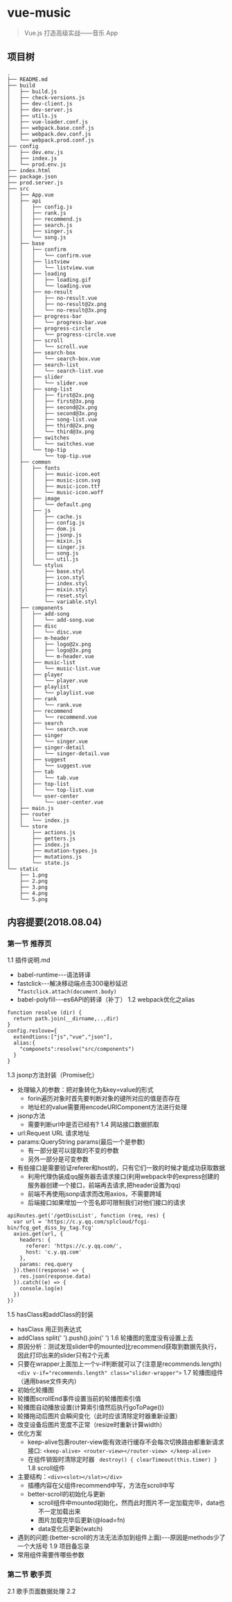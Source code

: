 # vue-music

> Vue.js 打造高级实战——音乐 App

## 项目树
```
.
├── README.md
├── build
│   ├── build.js
│   ├── check-versions.js
│   ├── dev-client.js
│   ├── dev-server.js
│   ├── utils.js
│   ├── vue-loader.conf.js
│   ├── webpack.base.conf.js
│   ├── webpack.dev.conf.js
│   └── webpack.prod.conf.js
├── config
│   ├── dev.env.js
│   ├── index.js
│   └── prod.env.js
├── index.html
├── package.json
├── prod.server.js
├── src
│   ├── App.vue
│   ├── api
│   │   ├── config.js
│   │   ├── rank.js
│   │   ├── recommend.js
│   │   ├── search.js
│   │   ├── singer.js
│   │   └── song.js
│   ├── base
│   │   ├── confirm
│   │   │   └── confirm.vue
│   │   ├── listview
│   │   │   └── listview.vue
│   │   ├── loading
│   │   │   ├── loading.gif
│   │   │   └── loading.vue
│   │   ├── no-result
│   │   │   ├── no-result.vue
│   │   │   ├── no-result@2x.png
│   │   │   └── no-result@3x.png
│   │   ├── progress-bar
│   │   │   └── progress-bar.vue
│   │   ├── progress-circle
│   │   │   └── progress-circle.vue
│   │   ├── scroll
│   │   │   └── scroll.vue
│   │   ├── search-box
│   │   │   └── search-box.vue
│   │   ├── search-list
│   │   │   └── search-list.vue
│   │   ├── slider
│   │   │   └── slider.vue
│   │   ├── song-list
│   │   │   ├── first@2x.png
│   │   │   ├── first@3x.png
│   │   │   ├── second@2x.png
│   │   │   ├── second@3x.png
│   │   │   ├── song-list.vue
│   │   │   ├── third@2x.png
│   │   │   └── third@3x.png
│   │   ├── switches
│   │   │   └── switches.vue
│   │   └── top-tip
│   │       └── top-tip.vue
│   ├── common
│   │   ├── fonts
│   │   │   ├── music-icon.eot
│   │   │   ├── music-icon.svg
│   │   │   ├── music-icon.ttf
│   │   │   └── music-icon.woff
│   │   ├── image
│   │   │   └── default.png
│   │   ├── js
│   │   │   ├── cache.js
│   │   │   ├── config.js
│   │   │   ├── dom.js
│   │   │   ├── jsonp.js
│   │   │   ├── mixin.js
│   │   │   ├── singer.js
│   │   │   ├── song.js
│   │   │   └── util.js
│   │   └── stylus
│   │       ├── base.styl
│   │       ├── icon.styl
│   │       ├── index.styl
│   │       ├── mixin.styl
│   │       ├── reset.styl
│   │       └── variable.styl
│   ├── components
│   │   ├── add-song
│   │   │   └── add-song.vue
│   │   ├── disc
│   │   │   └── disc.vue
│   │   ├── m-header
│   │   │   ├── logo@2x.png
│   │   │   ├── logo@3x.png
│   │   │   └── m-header.vue
│   │   ├── music-list
│   │   │   └── music-list.vue
│   │   ├── player
│   │   │   └── player.vue
│   │   ├── playlist
│   │   │   └── playlist.vue
│   │   ├── rank
│   │   │   └── rank.vue
│   │   ├── recommend
│   │   │   └── recommend.vue
│   │   ├── search
│   │   │   └── search.vue
│   │   ├── singer
│   │   │   └── singer.vue
│   │   ├── singer-detail
│   │   │   └── singer-detail.vue
│   │   ├── suggest
│   │   │   └── suggest.vue
│   │   ├── tab
│   │   │   └── tab.vue
│   │   ├── top-list
│   │   │   └── top-list.vue
│   │   └── user-center
│   │       └── user-center.vue
│   ├── main.js
│   ├── router
│   │   └── index.js
│   └── store
│       ├── actions.js
│       ├── getters.js
│       ├── index.js
│       ├── mutation-types.js
│       ├── mutations.js
│       └── state.js
└── static
    ├── 1.png
    ├── 2.png
    ├── 3.png
    ├── 4.png
    └── 5.png

```
## 内容提要(2018.08.04)
### 第一节 推荐页
1.1 插件说明.md
* babel-runtime---语法转译
* fastclick---解决移动端点击300毫秒延迟
  *`fastclick.attach(document.body)`
* babel-polyfill---es6API的转译（补丁）
1.2 webpack优化之alias
```
function resolve (dir) {
  return path.join(__dirname,..,dir)
}
config.reslove={
  extendtions:["js","vue","json"],
  alias:{
    "componets":resolve("src/components")
  }
}
```
1.3 jsonp方法封装（Promise化）
* 处理输入的参数：把对象转化为&key=value的形式
  * forin遍历对象时首先要判断对象的键所对应的值是否存在
  * 地址栏的value需要用encodeURIComponent方法进行处理
* jsonp方法
  * 需要判断url中是否已经有?
1.4 网站接口数据抓取
* url:Request URL 请求地址
* params:QueryString params(最后一个是参数)
  * 有一部分是可以提取的不变的参数
  * 另外一部分是可变参数
* 有些接口是需要验证referer和host的，只有它们一致的时候才能成功获取数据
  * 利用代理伪装成qq服务器去请求接口(利用webpack中的express创建的服务器创建一个接口，前端再去请求,把header设置为qq)
  * 前端不再使用jsonp请求而改用axios，不需要跨域
  * 后端接口如果增加一个签名即可限制我们对他们接口的请求
```
apiRoutes.get('/getDiscList', function (req, res) {
  var url = 'https://c.y.qq.com/splcloud/fcgi-bin/fcg_get_diss_by_tag.fcg'
  axios.get(url, {
    headers: {
      referer: 'https://c.y.qq.com/',
      host: 'c.y.qq.com'
    },
    params: req.query
  }).then((response) => {
    res.json(response.data)
  }).catch((e) => {
    console.log(e)
  })
})
```
1.5 hasClass和addClass的封装
* hasClass 用正则表达式
* addClass split(' ').push().join(' ')
1.6 轮播图的宽度没有设置上去
* 原因分析：测试发现slider中的mounted比recommend获取到数据先执行，因此打印出来的slider只有2个元素
* 只要在wrapper上面加上一个v-if判断就可以了(注意是recommends.length)
`<div v-if="recommends.length" class="slider-wrapper">`
1.7 轮播图组件（通用base文件夹内）
* 初始化轮播图
* 轮播图scrollEnd事件设置当前的轮播图索引值
* 轮播图自动播放设置(计算索引值然后执行goToPage())
* 轮播拖动后图片会瞬间变化（此时应该清除定时器重新设置）
* 改变设备后图片宽度不正常（resize时重新计算width）
* 优化方案
  * keep-alive包裹router-view能有效进行缓存不会每次切换路由都重新请求接口:
  `<keep-alive>
           <router-view></router-view>
         </keep-alive>`
  * 在组件销毁时清除定时器
  ` destroy() {
           clearTimeout(this.timer)
         }`
1.8 scroll组件
* 主要结构：`<div><slot></slot></div>`
  * 插槽内容在父组件recommend中写，方法在scroll中写
  * better-scroll的初始化与更新
    * scroll组件中mounted初始化，然而此时图片不一定加载完毕，data也不一定加载出来
    * 图片加载完毕后更新(@load=fn)
    * data变化后更新(watch)
* 遇到的问题:(better-scroll的方法无法添加到组件上面)---原因是methods少了一个大括号
1.9 项目备忘录
* 常用组件需要传哪些参数

### 第二节 歌手页
2.1 歌手页面数据处理
2.2 






